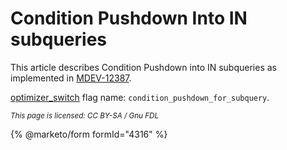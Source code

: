 
# Condition Pushdown Into IN subqueries

This article describes Condition Pushdown into IN subqueries as implemented in [MDEV-12387](https://jira.mariadb.org/browse/MDEV-12387).


[optimizer_switch](../optimizer-switch.md) flag name: `condition_pushdown_for_subquery`.


<sub>_This page is licensed: CC BY-SA / Gnu FDL_</sub>


{% @marketo/form formId="4316" %}
